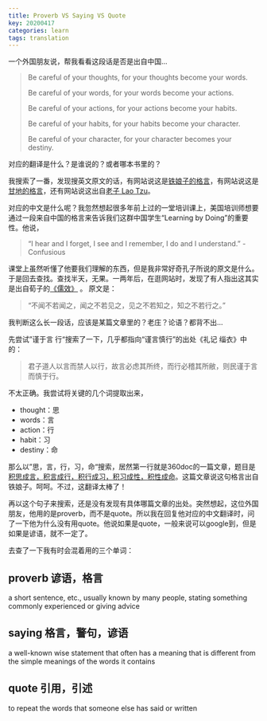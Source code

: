 ```yaml
---
title: Proverb VS Saying VS Quote
key: 20200417
categories: learn
tags: translation
---
```


一个外国朋友说，帮我看看这段话是否是出自中国...

> Be careful of your thoughts, for your thoughts become your words.
>
> Be careful of your words, for your words become your actions.
>
> Be careful of your actions, for your actions become your habits.
>
> Be careful of your habits, for your habits become your character.
>
> Be careful of your character, for your character becomes your destiny.

<!--more-->

对应的翻译是什么？是谁说的？或者哪本书里的？

我搜索了一番，发现搜英文原文的话，有网站说这是[铁娘子的格言](https://www.imdb.com/title/tt1007029/characters/nm0000658)，有网站说这是[甘地的格言](https://www.goodreads.com/quotes/50584-your-beliefs-become-your-thoughts-your-thoughts-become-your-words)，还有网站说这出自[老子 Lao Tzu](https://www.goodreads.com/quotes/8203490-watch-your-thoughts-they-become-your-words-watch-your-words)。

对应的中文是什么呢？我忽然想起很多年前上过的一堂培训课上，美国培训师想要通过一段来自中国的格言来告诉我们这群中国学生“Learning by Doing”的重要性。他说，

> “I hear and I forget, I see and I remember, I do and I understand.” - Confusious

课堂上虽然听懂了他要我们理解的东西，但是我非常好奇孔子所说的原文是什么。于是回去查找。查找半天，无果。一两年后，在逛网站时，发现了有人指出这其实是出自荀子的[《儒效》](https://so.gushiwen.cn/guwen/bookv_46653FD803893E4FF2D283425CEDB4AD.aspx) 。 原文是：

> “不闻不若闻之，闻之不若见之，见之不若知之，知之不若行之。”

我判断这么长一段话，应该是某篇文章里的？老庄？论语？都背不出...

先尝试”谨于言 行“搜索了一下，几乎都指向“谨言慎行”的出处《礼记 缁衣》中的：

> 君子道人以言而禁人以行，故言必虑其所终，而行必稽其所敝，则民谨于言而慎于行。

不太正确。我尝试将关键的几个词提取出来，

* thought：思
* words：言
* action：行
* habit：习
* destiny：命

那么以”思，言，行，习，命“搜索，居然第一行就是360doc的一篇文章，题目是[积思成言，积言成行，积行成习，积习成性，积性成命](http://www.360doc.com/content/15/1214/10/20215003_520264625.shtml)。这篇文章说这句格言出自铁娘子。呵呵。不过，这翻译太棒了！

再以这个句子来搜索，还是没有发现有具体哪篇文章的出处。突然想起，这位外国朋友，他用的是proverb，而不是quote。所以我在回复他对应的中文翻译时，问了一下他为什么没有用quote。他说如果是quote，一般来说可以google到，但是如果是谚语，就不一定了。

去查了一下我有时会混着用的三个单词：

## proverb 谚语，格言

a short sentence, etc., usually known by many people, stating something commonly experienced or giving advice

## saying 格言，警句，谚语

a well-known wise statement that often has a meaning that is different from the simple meanings of the words it contains

## quote 引用，引述

to repeat the words that someone else has said or written